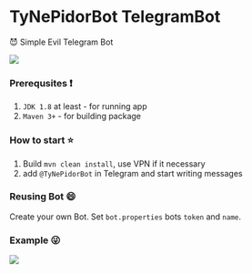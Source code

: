 # TyNePidorBot TelegramBot 
:smiling_imp: Simple Evil Telegram Bot 

![
](https://lh3.googleusercontent.com/DuRoIU-yQpy-ZKofnOafEjZJEhjR15zs-llvJ-zmJ7bhRYa_86tqFos4uvDLWsE0t8L_UcUiR-A "Info")

### Prerequsites :heavy_exclamation_mark:

 1. `JDK 1.8` at least - for running app
 2. `Maven 3+`  - for building package

### How to start :star:

1. Build `mvn clean install`, use VPN if it necessary
2. add `@TyNePidorBot` in Telegram and start writing messages

### Reusing Bot :smile:

Create your own Bot. Set `bot.properties` bots `token` and `name`.

### Example :stuck_out_tongue_winking_eye:
![
](https://lh3.googleusercontent.com/J02SOmcwOwZM5xTsH_Dg_0QOrResw-jQ7J3GNHevEzWkqs3IL3Vx8pmQOrnOho5KP1fj2KFiNpE "Example")
